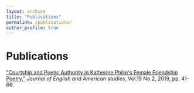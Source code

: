 ```yaml
---
layout: archive
title: "Publications"
permalink: /publications/
author_profile: true
---
```


# Publications

["Courtship and Poetic Authority in Katherine Philip's Female Friendship Poetry."](http://www.riss.kr/search/detail/DetailView.do?p_mat_type=1a0202e37d52c72d&control_no=f2ae83606b08a6a947de9c1710b0298d&keyword=courtship%20and%20poetic%20authority) *Journal of English and American studies*, Vol.19 No.2, 2019, pp. 41-66.
